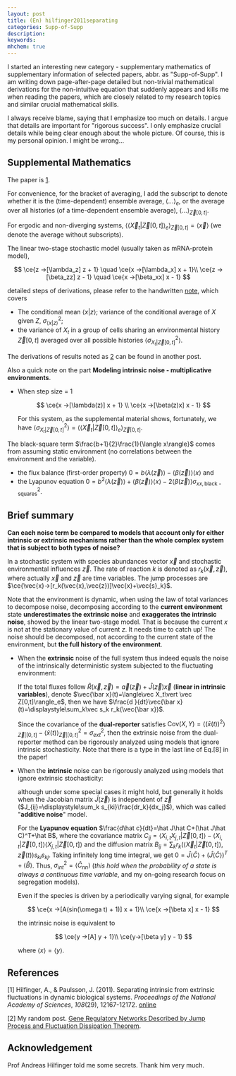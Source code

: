 ```yaml
---
layout: post
title: (En) hilfinger2011separating
categories: Supp-of-Supp
description: 
keywords: 
mhchem: true
---
```


I started an interesting new category - supplementary mathematics of supplementary information of selected papers, abbr. as "Supp-of-Supp". I am writing down page-after-page detailed but non-trivial mathematical derivations for the non-intuitive equation that suddenly appears and kills me when reading the papers, which are closely related to my research topics and similar crucial mathematical skills.

I always receive blame, saying that I emphasize too much on details. I argue that details are important for "rigorous success". I only emphasize crucial details while being clear enough about the whole picture. Of course, this is my personal opinion. I might be wrong...

## Supplemental Mathematics

The paper is [1](https://shi200005.github.io/2023/10/02/hilfinger2011separating/#references).

For convenience, for the bracket of averaging, I add the subscript to denote whether it is the (time-dependent) ensemble average, $\langle ...\rangle_e$, or the average over all histories (of a time-dependent ensemble average), $\langle ...\rangle_{\vec Z[0,t]}$. 

For ergodic and non-diverging systems, $\langle\langle\vec  X_t\vert \vec Z[0,t]\rangle_e\rangle_{\vec Z[0,t]}=\langle \vec x\rangle$ (we denote the average without subscripts).

The linear two-stage stochastic model (usually taken as mRNA-protein model),


$$
\ce{z ->[\lambda_z] z + 1} \quad \ce{x ->[\lambda_x] x + 1}\\
\ce{z ->[\beta_zz] z - 1} \quad \ce{x ->[\beta_xx] x - 1}
$$


detailed steps of derivations, please refer to the handwritten [note](https://shi200005.github.io/download_file/Hil11Sep_Supp.pdf), which covers

-  The conditional mean $\langle x\vert z\rangle$; variance of the conditional average of $X$ given $Z$, $\sigma^2_{\langle x\vert z\rangle}$;
- the variance of $X_t$ in a group of cells sharing an environmental history $\vec Z[0,t]$ averaged over all possible histories $\langle\sigma^2_{X_t\vert\vec Z[0,t]}\rangle$.

The derivations of results noted as [2](https://shi200005.github.io/2023/10/02/hilfinger2011separating/#references) can be found in another post.

Also a quick note on the part **Modeling intrinsic noise - multiplicative environments**. 

- When step size = 1
  
  
  $$
  \ce{x ->[\lambda(z)] x + 1} \\
  \ce{x ->[\beta(z)x] x - 1}
  $$
  
  
  For this system, as the supplemental material shows, fortunately, we have $\langle\sigma^2_{X_t\vert\vec Z[0,t]}\rangle=\langle\langle\vec  X_t\vert \vec Z[0,t]\rangle_e\rangle_{\vec Z[0,t]}$.

The black-square term $\frac{b+1}{2}\frac{1}{\langle x\rangle}$ comes from assuming static environment (no correlations between the environment and the variable).

- the flux balance (first-order property) $0=b\langle\lambda(\vec z)\rangle-\langle\beta(\vec z)\rangle\langle x\rangle$ and 
- the Lyapunov equation $0=b^2\langle\lambda(\vec z)\rangle+\langle\beta(\vec z)\rangle\langle x\rangle-2\langle\beta(\vec z)\rangle\sigma^{2}_{xx,\text{black -squares}}$.

## Brief summary

**Can each noise term be compared to models that account only for either intrinsic or extrinsic mechanisms rather than the whole complex system that is subject to both types of noise?**

In a stochastic system with species abundances vector $\vec x$ and stochastic environmental influences $\vec z$. The rate of reaction $k$ is denoted as $r_k(\vec x,\vec z)$, where actually $\vec x$ and $\vec z$ are time variables. The jump processes are $\ce{\vec{x}->[r_k(\vec{x},\vec{z})]\vec{x}+\vec{s}_k}$.

Note that the environment is dynamic, when using the law of total variances to decompose noise, decomposing according to the **current environment** state **underestimates the extrinsic noise** and **exaggerates the intrinsic noise**, showed by the linear two-stage model. That is because the current $x$ is not at the stationary value of current $z$. It needs time to catch up! The noise should be decomposed, not according to the current state of the environment, but **the full history of the environment**.

- When the **extrinsic** noise of the full system thus indeed equals the noise of the intrinsically deterministic system subjected to the fluctuating environment:

  If the total fluxes follow $\hat R(\vec x,\vec z)=\vec a(\vec z)+\hat J(\vec z)\vec x$ (**linear in intrinsic variables**), denote $\vec{\bar x}(t)=\langle\vec  X_t\vert \vec Z[0,t]\rangle_e$, then we have $\frac{d }{dt}\vec{\bar x}(t)=\displaystyle\sum_k\vec s_k r_k(\vec{\bar x})$. 

  Since the covariance of the **dual-reporter** satisfies $\text{Cov}(X,Y)=\langle(\bar x(t))^2\rangle_{\vec Z\vert[0,t]}-\langle\bar x(t)\rangle_{\vec Z\vert[0,t]}^2=\sigma_{ext}^2$, then the extrinsic noise from the dual-reporter method can be rigorously analyzed using models that ignore intrinsic stochasticity. Note that there is a type in the last line of Eq.[8] in the paper!

- When the **intrinsic** noise can be rigorously analyzed using models that ignore extrinsic stochasticity: 

  although under some special cases it might hold, but generally it holds when the Jacobian matrix $\hat J(\vec z)$ is independent of $\vec z$ ($J_{ij}=\displaystyle\sum_k s_{ki}\frac{dr_k}{dx_j}$), which was called "**additive noise**" model. 

  For the **Lyapunov equation** $\frac{d\hat c}{dt}=\hat J\hat C+(\hat J\hat C)^T+\hat B$, where the covariance matrix $C_{ij}=\langle X_{i,t}X_{j,t}\vert \vec Z[0,t]\rangle-\langle X_{i,t}\vert \vec Z[0,t]\rangle\langle X_{j,t}\vert \vec Z[0,t]\rangle$ and the diffusion matrix $B_{ij}=\displaystyle\sum_k r_k(\langle \vec X_t\vert \vec Z[0,t]\rangle,\vec z(t))s_{ki}s_{kj}$. Taking infinitely long time integral, we get $0=\hat J\langle\hat C\rangle+(\hat J\langle \hat C\rangle)^T+\langle\hat B\rangle$. Thus, $\sigma_{int}^2=\langle\hat C_{nn}\rangle$ (*this hold when the probability of a state is always a continuous time variable*, and my on-going research focus on segregation models).

  Even if the species is driven by a periodically varying signal, for example
  
  
  $$
  \ce{x ->[A(sin(\omega t) + 1)] x + 1}\\
  \ce{x ->[\beta x] x - 1}
  $$
  
  
  the intrinsic noise is equivalent to 
  
  
  $$
  \ce{y ->[A] y + 1}\\
  \ce{y->[\beta y] y - 1}
  $$
  
  
  where $\langle x\rangle=\langle y\rangle$.

## References

[1] Hilfinger, A., & Paulsson, J. (2011). Separating intrinsic from extrinsic fluctuations in dynamic biological systems. *Proceedings of the National Academy of Sciences*, *108*(29), 12167-12172. [online](https://www.pnas.org/doi/abs/10.1073/pnas.1018832108)

[2] My random post. [Gene Regulatory Networks Described by Jump Process and Fluctuation Dissipation Theorem](https://shi200005.github.io/2023/06/07/Network-Jump/).

## Acknowledgement

Prof Andreas Hilfinger told me some secrets. Thank him very much.
